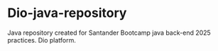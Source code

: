 # Dio-java-repository

Java repository created for Santander Bootcamp java back-end 2025 practices. Dio platform.
